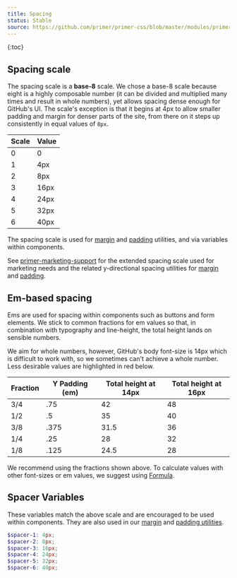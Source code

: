 ```yaml
---
title: Spacing
status: Stable
source: https://github.com/primer/primer-css/blob/master/modules/primer-support/lib/variables/layout.scss
---
```


{:toc}

## Spacing scale
The spacing scale is a **base-8** scale. We chose a base-8 scale because eight is a highly composable number (it can be divided and multiplied many times and result in whole numbers), yet allows spacing dense enough for GitHub's UI. The scale's exception is that it begins at 4px to allow smaller padding and margin for denser parts of the site, from there on it steps up consistently in equal values of `8px`.

| Scale | Value |
| --- | --- |
| 0 | 0 |
| 1 | 4px |
| 2 | 8px |
| 3 | 16px |
| 4 | 24px |
| 5 | 32px |
| 6 | 40px |

The spacing scale is used for [margin](./utilities/margin) and [padding](./utilities/padding) utilities, and via variables within components.

See [primer-marketing-support](https://github.com/primer/primer-css/tree/master/modules/primer-marketing-support) for the extended spacing scale used for marketing needs and the related y-directional spacing utilities for [margin](https://github.com/primer/primer-css/blob/master/modules/primer-marketing-utilities/docs/margin.md) and [padding](https://github.com/primer/primer-css/blob/master/modules/primer-marketing-utilities/docs/padding.md).

## Em-based spacing
Ems are used for spacing within components such as buttons and form elements. We stick to common fractions for em values so that, in combination with typography and line-height, the total height lands on sensible numbers.

We aim for whole numbers, however, GitHub's body font-size is 14px which is difficult to work with, so we sometimes can't achieve a whole number. Less desirable values are highlighted in <span class="text-red">red</span> below.

| Fraction | Y Padding (em) | Total height at 14px | Total height at 16px |
| --- | --- | --- | --- |
| 3/4 | .75 | 42 | 48 |
| 1/2 | .5 | 35 | 40 |
| 3/8 | .375 | <span class="text-red">31.5</span> | 36 |
| 1/4 | .25 | 28 | 32 |
| 1/8 | .125 | <span class="text-red">24.5</span> | 28 |

We recommend using the fractions shown above. To calculate values with other font-sizes or em values, we suggest using [Formula](http://jxnblk.com/formula/).

## Spacer Variables

These variables match the above scale and are encouraged to be used within components. They are also used in our [margin](./utilities/margin) and [padding utilities](./utilities/padding).

```scss
$spacer-1: 4px;
$spacer-2: 8px;
$spacer-3: 16px;
$spacer-4: 24px;
$spacer-5: 32px;
$spacer-6: 40px;
```
